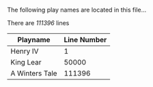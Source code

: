 
The following play names are located in this file...

There are *111396* lines

| Playname  | Line Number |
| --------  | ----------- |
| Henry IV  | 1           |
| King Lear | 50000       |  
| A Winters Tale | 111396   |
